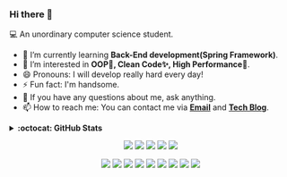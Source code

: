 ### Hi there 👋 

 💻 An unordinary computer science student.    

- 🌱 I’m currently learning **Back-End development(Spring Framework)**.
- 🤔 I’m interested in **OOP💊, Clean Code✨, High Performance🚀**.
- 😄 Pronouns: I will develop really hard every day!
- ⚡ Fun fact: I'm handsome.
- 💬 If you have any questions about me, ask anything.
- 📫 How to reach me: You can contact me via **[Email](mailto:jinseong.dev@gmail.com)** and **[Tech Blog](https://blog.naver.com/eddy5360)**.

<details markdown="1">
<summary><strong>:octocat: GitHub Stats</strong></summary>
<br/>
<p align = "center">
  <img src = "https://github-readme-stats.vercel.app/api?username=JinseongHwang&theme=discord_old_blurple&hide=stars&show_icons=true&count_private=true&line_height=24" align="center" style="width: 50%">
  <img src = "https://github-readme-stats.vercel.app/api/top-langs/?username=JinseongHwang&theme=discord_old_blurple&layout=compact&langs_count=6" align="center" style="width: 35%">
</p>
</details>

<p align="center">
 <img src="https://img.shields.io/badge/-🍽 Main Dish-white?style=flat-square"/>
 <img src="https://img.shields.io/badge/-Java-black?style=flat-square&logo=java"/>
 <img src="https://img.shields.io/badge/-Spring-black?style=flat-square&logo=spring"/>
 <img src="https://img.shields.io/badge/-MySQL-black?style=flat-square&logo=mysql"/>
 <img src="https://img.shields.io/badge/-Docker-black?style=flat-square&logo=docker"/>
</p>
<p align="center">
 <img src="https://img.shields.io/badge/-🥗 Side Dish-white?style=flat-square"/>
 <img src="https://img.shields.io/badge/-C++-black?style=flat-square&logo=cplusplus"/>
 <img src="https://img.shields.io/badge/-Node.js-black?style=flat-square&logo=Node.js"/>
 <img src="https://img.shields.io/badge/-PyQt5-black?style=flat-square&logo=Qt"/>
 <img src="https://img.shields.io/badge/-Git-black?style=flat-square&logo=git"/>
 <img src="https://img.shields.io/badge/Linux-black?style=flat-square&logo=linux"/>
 <img src="https://img.shields.io/badge/-RabbitMQ-black?style=flat-square&logo=RabbitMQ"/>
 <img src="https://img.shields.io/badge/Jenkins-black?style=flat-square&logo=jenkins"/>
 <img src="https://hits.seeyoufarm.com/api/count/incr/badge.svg?url=https%3A%2F%2Fgithub.com%2FJinseongHwang&count_bg=%2379C83D&title_bg=%23555555&icon=github.svg&icon_color=%23E7E7E7&title=hits&edge_flat=true"/>
</p>

<!--
**JinseongHwang/JinseongHwang** is a ✨ _special_ ✨ repository because its `README.md` (this file) appears on your GitHub profile.

Here are some ideas to get you started:

![HTML5](https://img.shields.io/badge/-HTML5-black?style=flat-square&logo=html5)
![CSS3](https://img.shields.io/badge/-CSS3-black?style=flat-square&logo=css3)
![PHP](https://img.shields.io/badge/PHP-black?style=flat-square&logo=php)
![Docker](https://img.shields.io/badge/-Docker-black?style=flat-square&logo=docker)
![Amazon AWS](https://img.shields.io/badge/Amazon%20AWS-black?style=flat-square&logo=amazon-aws)
![GitHub](https://img.shields.io/badge/-GitHub-black?style=flat-square&logo=github)
![VS Code](https://img.shields.io/badge/-VS%20Code-black?style=flat-square&logo=visual-studio-code)
![IntelliJ](https://img.shields.io/badge/-IntelliJ%20IDEA-black?style=flat-square&logo=jetbrains)
![Pycharm](https://img.shields.io/badge/-Pycharm-black?style=flat-square&logo=jetbrains)
![CLion](https://img.shields.io/badge/-CLion-black?style=flat-square&logo=jetbrains)
![Webstorm](https://img.shields.io/badge/-Webstorm-black?style=flat-square&logo=jetbrains)
![Postman](https://img.shields.io/badge/Postman-black?style=flat-square&logo=postman)
![Slack](https://img.shields.io/badge/-Slack-black?style=flat-square&logo=Slack)
![JetBrains](https://img.shields.io/badge/-JetBrains%20IDE-black?style=flat-square&logo=jetbrains)

- ⌨ I have development experience in C,C++ / Python / Java / JSP / PHP / HTML+CSS / Javascript.
- ❤ The most familiar editors are Visual Studio, Visual Studio Code, IntelliJ IDEA and WebStorm.

- 🔭 I’m currently working on ...
- 🌱 I’m currently learning ...
- 👯 I’m looking to collaborate on ...
- 🤔 I’m looking for help with ...
- 💬 Ask me about ...
- 📫 How to reach me: ...
- 😄 Pronouns: ...
- ⚡ Fun fact: ...

- 👯 I’m looking to collaborate on making **Web services.**
-->
